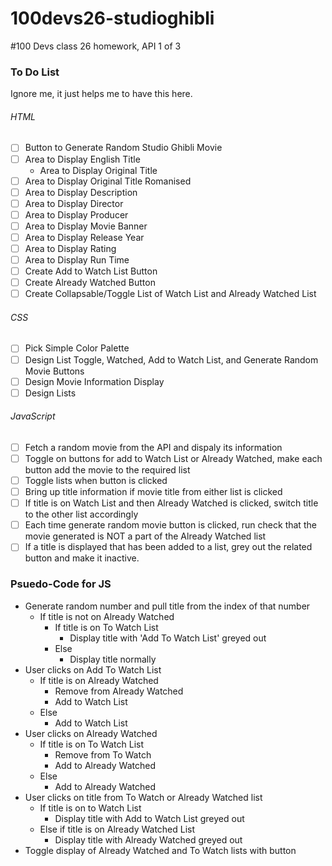 # 100devs26-studioghibli
#100 Devs class 26 homework, API 1 of 3

### To Do List
Ignore me, it just helps me to have this here.

###### HTML
- [ ] Button to Generate Random Studio Ghibli Movie
- [ ] Area to Display English Title
    - Area to Display Original Title
- [ ] Area to Display Original Title Romanised
- [ ] Area to Display Description
- [ ] Area to Display Director
- [ ] Area to Display Producer
- [ ] Area to Display Movie Banner
- [ ] Area to Display Release Year
- [ ] Area to Display Rating
- [ ] Area to Display Run Time
- [ ] Create Add to Watch List Button
- [ ] Create Already Watched Button
- [ ] Create Collapsable/Toggle List of Watch List and Already Watched List

###### CSS
- [ ] Pick Simple Color Palette
- [ ] Design List Toggle, Watched, Add to Watch List, and Generate Random Movie Buttons
- [ ] Design Movie Information Display
- [ ] Design Lists

###### JavaScript
- [ ] Fetch a random movie from the API and dispaly its information
- [ ] Toggle on buttons for add to Watch List or Already Watched, make each button add the movie to the required list
- [ ] Toggle lists when button is clicked
- [ ] Bring up title information if movie title from either list is clicked
- [ ] If title is on Watch List and then Already Watched is clicked, switch title to the other list accordingly
- [ ] Each time generate random movie button is clicked, run check that the movie generated is NOT a part of the Already Watched list
- [ ] If a title is displayed that has been added to a list, grey out the related button and make it inactive.

### Psuedo-Code for JS
- Generate random number and pull title from the index of that number
    - If title is not on Already Watched
        - If title is on To Watch List
            - Display title with 'Add To Watch List' greyed out
        - Else
            - Display title normally
- User clicks on Add To Watch List
    - If title is on Already Watched
        - Remove from Already Watched
        - Add to Watch List
    - Else
        - Add to Watch List
- User clicks on Already Watched
    - If title is on To Watch List
        - Remove from To Watch
        - Add to Already Watched
    - Else
        - Add to Already Watched
- User clicks on title from To Watch or Already Watched list
    - If title is on to Watch List
        - Display title with Add to Watch List greyed out
    - Else if title is on Already Watched List
        - Display title with Already Watched greyed out
- Toggle display of Already Watched and To Watch lists with button
